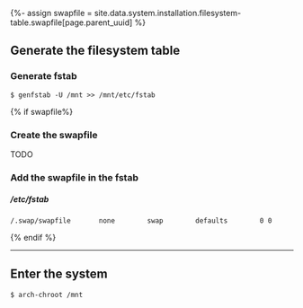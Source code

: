{%- assign swapfile = site.data.system.installation.filesystem-table.swapfile[page.parent_uuid] %}

## Generate the filesystem table

### Generate fstab
```
$ genfstab -U /mnt >> /mnt/etc/fstab
```

{% if swapfile%}
### Create the swapfile

TODO

### Add the swapfile in the fstab

##### /etc/fstab
```
/.swap/swapfile       none        swap        defaults        0 0
```
{% endif %}

---

## Enter the system

```
$ arch-chroot /mnt
```
